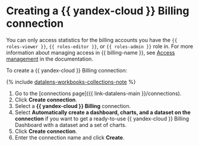# Creating a {{ yandex-cloud }} Billing connection

You can only access statistics for the billing accounts you have the `{{ roles-viewer }}`, `{{ roles-editor }}`, or `{{ roles-admin }}` role in. For more information about managing access in {{ billing-name }}, see [Access management](../../../billing/security/index.md) in the documentation.

To create a {{ yandex-cloud }} Billing connection:


{% include [datalens-workbooks-collections-note](../../../_includes/datalens/operations/datalens-workbooks-collections-note.md) %}


1. Go to the [connections page]({{ link-datalens-main }}/connections).
1. Click **Create connection**.
1. Select a **{{ yandex-cloud }} Billing** connection.
1. Select **Automatically create a dashboard, charts, and a dataset on the connection** if you want to get a ready-to-use {{ yandex-cloud }} Billing Dashboard with a dataset and a set of charts.
1. Click **Create connection**.
1. Enter the connection name and click **Create**.